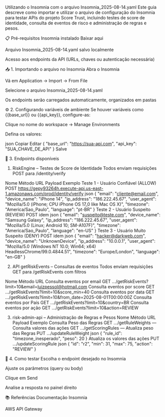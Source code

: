 Utilizando o Insomnia com o arquivo Insomnia_2025-08-14.yaml
Este guia descreve como importar e utilizar o arquivo de configuração do Insomnia para testar APIs do projeto Score Trust, incluindo testes de score de identidade, consulta de eventos de risco e administração de regras e pesos.

📋 Pré-requisitos
Insomnia instalado
Baixar aqui

Arquivo Insomnia_2025-08-14.yaml salvo localmente

Acesso aos endpoints da API (URLs, chaves ou autenticação necessária)

📥 1. Importando o arquivo no Insomnia
Abra o Insomnia

Vá em Application → Import → From File

Selecione o arquivo Insomnia_2025-08-14.yaml

Os endpoints serão carregados automaticamente, organizados em pastas

⚙️ 2. Configurando variáveis de ambiente
Se houver variáveis como {{base_url}} ou {{api_key}}, configure-as:

Clique no nome do workspace → Manage Environments

Defina os valores:

json
Copiar
Editar
{
  "base_url": "https://sua-api.com",
  "api_key": "SUA_CHAVE_DE_API"
}
Salve

🚀 3. Endpoints disponíveis
1. RiskEngine – Testes de Score de Identidade
Todos enviam requisições POST para /identity/verify

Nome	Método	URL	Payload Exemplo
Teste 1 - Usuário Confiável (ALLOW)	POST	https://gepy93264h.execute-api.us-east-1.amazonaws.com/prod/identity/verify	json { "email": "cliente@email.com", "device_name": "iPhone 14", "ip_address": "186.222.45.67", "user_agent": "Mozilla/5.0 (iPhone; CPU iPhone OS 17_0 like Mac OS X)", "timezone": "America/Sao_Paulo", "language": "pt-BR" }
Teste 2 - Usuário Suspeito (REVIEW)	POST	idem	json { "email": "suspeito@teste.com", "device_name": "Samsung Galaxy", "ip_address": "186.222.45.67", "user_agent": "Mozilla/5.0 (Linux; Android 10; SM-A107F)", "timezone": "America/Sao_Paulo", "language": "en-US" }
Teste 3 - Usuário Muito Suspeito (DENY)	POST	idem	json { "email": "hacker@darkweb.com", "device_name": "UnknownDevice", "ip_address": "10.0.0.1", "user_agent": "Mozilla/5.0 (Windows NT 10.0; Win64; x64) HeadlessChrome/99.0.4844.51", "timezone": "Europe/London", "language": "en-GB" }

2. API getRiskEvents – Consultas de eventos
Todos enviam requisições GET para /getRiskEvents com filtros

Nome	Método	URL
Consulta eventos por email	GET	.../getRiskEvents?limit=10&email=luizpessol@hotmail.com
Consulta eventos por score	GET	.../getRiskEvents?limit=10&score_min=40
Consulta eventos por data	GET	.../getRiskEvents?limit=10&from_date=2025-08-01T00:00:00Z
Consulta eventos por País	GET	.../getRiskEvents?limit=10&country=BR
Consulta eventos por ação	GET	.../getRiskEvents?limit=10&action=REVIEW

3. risk-admin-api – Administração de Regras e Pesos
Nome	Método	URL	Payload Exemplo
Consulta Peso das Regras	GET	.../getRuleWeights	—
Consulta valores das ações	GET	.../getScoringRules	—
Atualiza peso das Regras	PUT	.../updateRuleWeight	json { "rule_id": "timezone_inesperado", "peso": 20 }
Atualiza os valores das ações	PUT	.../updateScoringRule	json { "id": "r2", "min": 31, "max": 75, "action": "REVIEW" }

🧪 4. Como testar
Escolha o endpoint desejado no Insomnia

Ajuste os parâmetros (query ou body)

Clique em Send

Analise a resposta no painel direito

📚 Referências
Documentação Insomnia

AWS API Gateway


